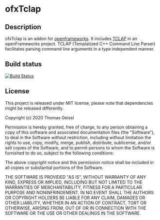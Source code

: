 # ofxTclap

## Description
ofxTclap is an addon for [openframeworks](https://github.com/openframeworks/openFrameworks).
It includes [TCLAP](http://tclap.sourceforge.net/) in an openFrameworks project. TCLAP (Templatized C++ Command Line Parser) facilitates parsing command line arguments in a type independent manner.

## Build status

[![Build Status](https://travis-ci.com/thomasgeissl/ofxTclap.svg?branch=master)](https://travis-ci.com/thomasgeissl/ofxTclap)

## License
This project is released under MIT license, please note that dependencies might be released differently.

Copyright (c) 2020 Thomas Geissl

Permission is hereby granted, free of charge, to any person obtaining a copy of this software and associated documentation files (the "Software"), to deal in the Software without restriction, including without limitation the rights to use, copy, modify, merge, publish, distribute, sublicense, and/or sell copies of the Software, and to permit persons to whom the Software is furnished to do so, subject to the following conditions:

The above copyright notice and this permission notice shall be included in all copies or substantial portions of the Software.

THE SOFTWARE IS PROVIDED "AS IS", WITHOUT WARRANTY OF ANY KIND, EXPRESS OR IMPLIED, INCLUDING BUT NOT LIMITED TO THE WARRANTIES OF MERCHANTABILITY, FITNESS FOR A PARTICULAR PURPOSE AND NONINFRINGEMENT. IN NO EVENT SHALL THE AUTHORS OR COPYRIGHT HOLDERS BE LIABLE FOR ANY CLAIM, DAMAGES OR OTHER LIABILITY, WHETHER IN AN ACTION OF CONTRACT, TORT OR OTHERWISE, ARISING FROM, OUT OF OR IN CONNECTION WITH THE SOFTWARE OR THE USE OR OTHER DEALINGS IN THE SOFTWARE.
